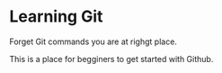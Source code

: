 # Learning Git
Forget Git commands you are at righgt place.

This is a place for begginers to get started with Github.


